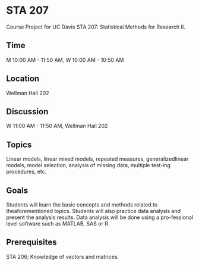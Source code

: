 # STA 207

Course Project for UC Davis STA 207: Statistical Methods for Research II.
 
## Time

M 10:00 AM - 11:50 AM, W 10:00 AM - 10:50 AM

## Location

Wellman Hall 202

## Discussion

W 11:00 AM - 11:50 AM, Wellman Hall 202

## Topics

Linear models, linear mixed models, repeated measures, generalizedlinear models, model selection, analysis of missing data, multiple test-ing procedures, etc.

## Goals

Students  will  learn  the  basic  concepts  and  methods  related  to  theaforementioned topics.  Students will also practice data analysis and present the analysis results.  Data analysis will be done using a pro-fessional level software such as MATLAB, SAS or R.

## Prerequisites

STA 206; Knowledge of vectors and matrices.
